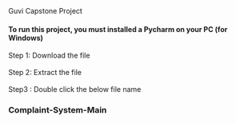 <!DOCTYPE html>
<html lang="en">
<head>
    <meta charset="UTF-8">
    Guvi Capstone Project
</head>
<body>
<h4>To run this project, you must installed a Pycharm on your PC (for Windows)</h4>
Step 1: Download the file<br></br>
Step 2: Extract the file<br></br>
Step3 : Double click the below file name<h3>Complaint-System-Main</h3>
</body>
</html>
